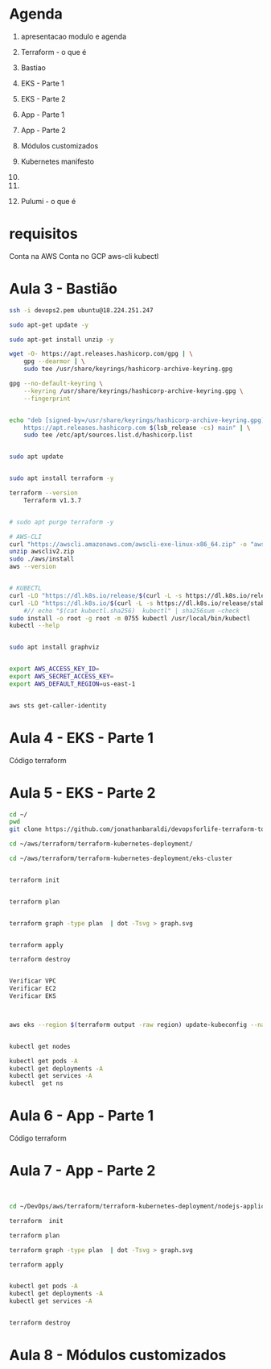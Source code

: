 
# Agenda 

1) apresentacao modulo e agenda
2) Terraform - o que é
3) Bastiao
4) EKS - Parte 1
5) EKS - Parte 2
6) App - Parte 1 
7) App - Parte 2
8) Módulos customizados
9) Kubernetes manifesto
10) 
20)

21) Pulumi - o que é


# requisitos

Conta na AWS
Conta no GCP
aws-cli
kubectl


# Aula 3 - Bastião


```sh
ssh -i devops2.pem ubuntu@18.224.251.247

sudo apt-get update -y

sudo apt-get install unzip -y

wget -O- https://apt.releases.hashicorp.com/gpg | \
    gpg --dearmor | \
    sudo tee /usr/share/keyrings/hashicorp-archive-keyring.gpg

gpg --no-default-keyring \
    --keyring /usr/share/keyrings/hashicorp-archive-keyring.gpg \
    --fingerprint


echo "deb [signed-by=/usr/share/keyrings/hashicorp-archive-keyring.gpg] \
    https://apt.releases.hashicorp.com $(lsb_release -cs) main" | \
    sudo tee /etc/apt/sources.list.d/hashicorp.list


sudo apt update


sudo apt install terraform -y

terraform --version
	Terraform v1.3.7


# sudo apt purge terraform -y

# AWS-CLI
curl "https://awscli.amazonaws.com/awscli-exe-linux-x86_64.zip" -o "awscliv2.zip"
unzip awscliv2.zip
sudo ./aws/install
aws --version


# KUBECTL
curl -LO "https://dl.k8s.io/release/$(curl -L -s https://dl.k8s.io/release/stable.txt)/bin/linux/amd64/kubectl"
curl -LO "https://dl.k8s.io/$(curl -L -s https://dl.k8s.io/release/stable.txt)/bin/linux/amd64/kubectl.sha256"
	#// echo "$(cat kubectl.sha256)  kubectl" | sha256sum –check
sudo install -o root -g root -m 0755 kubectl /usr/local/bin/kubectl
kubectl --help


sudo apt install graphviz


export AWS_ACCESS_KEY_ID=
export AWS_SECRET_ACCESS_KEY=
export AWS_DEFAULT_REGION=us-east-1


aws sts get-caller-identity

```



# Aula 4 - EKS - Parte 1 
Código terraform 


# Aula 5 - EKS - Parte 2 





```sh
cd ~/
pwd
git clone https://github.com/jonathanbaraldi/devopsforlife-terraform-to-pulumi.git

cd ~/aws/terraform/terraform-kubernetes-deployment/

cd ~/aws/terraform/terraform-kubernetes-deployment/eks-cluster


terraform init


terraform plan


terraform graph -type plan  | dot -Tsvg > graph.svg


terraform apply

terraform destroy


Verificar VPC
Verificar EC2
Verificar EKS



aws eks --region $(terraform output -raw region) update-kubeconfig --name $(terraform output --raw cluster_name)


kubectl get nodes

kubectl get pods -A
kubectl get deployments -A
kubectl get services -A
kubectl  get ns
```



# Aula 6 - App - Parte 1

Código terraform

# Aula 7 - App - Parte 2

```sh


cd ~/DevOps/aws/terraform/terraform-kubernetes-deployment/nodejs-application/

terraform  init

terraform plan

terraform graph -type plan  | dot -Tsvg > graph.svg

terraform apply


kubectl get pods -A
kubectl get deployments -A
kubectl get services -A


terraform destroy

```


# Aula 8 - Módulos customizados 













